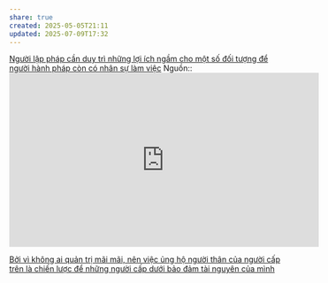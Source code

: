 ```yaml
---
share: true
created: 2025-05-05T21:11
updated: 2025-07-09T17:32
---
```

[Người lập pháp cần duy trì những lợi ích ngầm cho một số đối tượng để người hành pháp còn có nhân sự làm việc](./Lu%E1%BA%ADt,%20nh%C3%A0%20n%C6%B0%E1%BB%9Bc/Ng%C6%B0%E1%BB%9Di%20l%E1%BA%ADp%20ph%C3%A1p%20c%E1%BA%A7n%20duy%20tr%C3%AC%20nh%E1%BB%AFng%20l%E1%BB%A3i%20%C3%ADch%20ng%E1%BA%A7m%20cho%20m%E1%BB%99t%20s%E1%BB%91%20%C4%91%E1%BB%91i%20t%C6%B0%E1%BB%A3ng%20%C4%91%E1%BB%83%20ng%C6%B0%E1%BB%9Di%20h%C3%A0nh%20ph%C3%A1p%20c%C3%B2n%20c%C3%B3%20nh%C3%A2n%20s%E1%BB%B1%20l%C3%A0m%20vi%E1%BB%87c.md)
Nguồn:: <iframe width="560" height="315" src="https://www.youtube.com/embed/rStL7niR7gs?si=u5nw6yL7SY6BhTwg" title="YouTube video player" frameborder="0" allow="accelerometer; autoplay; clipboard-write; encrypted-media; gyroscope; picture-in-picture; web-share" referrerpolicy="strict-origin-when-cross-origin" allowfullscreen></iframe>

[Bởi vì không ai quản trị mãi mãi, nên việc ủng hộ người thân của người cấp trên là chiến lược để những người cấp dưới bảo đảm tài nguyên của mình](./B%E1%BB%9Fi%20v%C3%AC%20kh%C3%B4ng%20ai%20qu%E1%BA%A3n%20tr%E1%BB%8B%20m%C3%A3i%20m%C3%A3i,%20n%C3%AAn%20vi%E1%BB%87c%20%E1%BB%A7ng%20h%E1%BB%99%20ng%C6%B0%E1%BB%9Di%20th%C3%A2n%20c%E1%BB%A7a%20ng%C6%B0%E1%BB%9Di%20c%E1%BA%A5p%20tr%C3%AAn%20l%C3%A0%20chi%E1%BA%BFn%20l%C6%B0%E1%BB%A3c%20%C4%91%E1%BB%83%20nh%E1%BB%AFng%20ng%C6%B0%E1%BB%9Di%20c%E1%BA%A5p%20d%C6%B0%E1%BB%9Bi%20b%E1%BA%A3o%20%C4%91%E1%BA%A3m%20t%C3%A0i%20nguy%C3%AAn%20c%E1%BB%A7a%20m%C3%ACnh.md)

